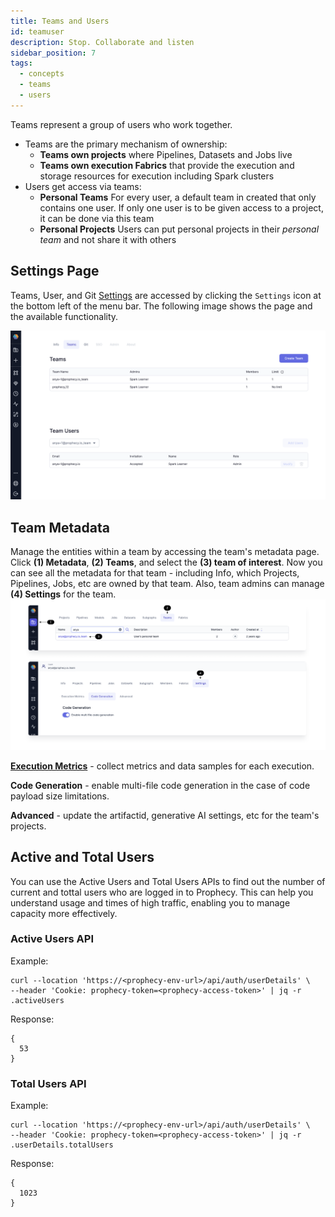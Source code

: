 ```yaml
---
title: Teams and Users
id: teamuser
description: Stop. Collaborate and listen
sidebar_position: 7
tags:
  - concepts
  - teams
  - users
---
```


Teams represent a group of users who work together.

- Teams are the primary mechanism of ownership:
  - **Teams own projects** where Pipelines, Datasets and Jobs live
  - **Teams own execution Fabrics** that provide the execution and storage resources for execution including Spark clusters
- Users get access via teams:
  - **Personal Teams** For every user, a default team in created that only contains one user. If only one user is to be given access to a project, it can be done via this team
  - **Personal Projects** Users can put personal projects in their _personal team_ and not share it with others

## Settings Page

Teams, User, and Git [Settings](https://app.prophecy.io/metadata/settings) are accessed by clicking the `Settings` icon at the bottom left of the menu bar. The following image shows the page and the available functionality.

![Team Page](./img/team_page.png)

## Team Metadata

Manage the entities within a team by accessing the team's metadata page. Click **(1) Metadata**, **(2) Teams**, and select the **(3) team of interest**. Now you can see all the metadata for that team - including Info, which Projects, Pipelines, Jobs, etc are owned by that team. Also, team admins can manage **(4) Settings** for the team.
![Team metadata](./img/team_metadata.png)

**[Execution Metrics](/docs/Spark/execution/execution-metrics.md)** - collect metrics and data samples for each execution.

**Code Generation** - enable multi-file code generation in the case of code payload size limitations.

**Advanced** - update the artifactid, generative AI settings, etc for the team's projects.

## Active and Total Users

You can use the Active Users and Total Users APIs to find out the number of current and tottal users who are logged in to Prophecy. This can help you understand usage and times of high traffic, enabling you to manage capacity more effectively.

### Active Users API

Example:

```
curl --location 'https://<prophecy-env-url>/api/auth/userDetails' \
--header 'Cookie: prophecy-token=<prophecy-access-token>' | jq -r .activeUsers
```

Response:

```
{
  53
}
```

### Total Users API

Example:

```
curl --location 'https://<prophecy-env-url>/api/auth/userDetails' \
--header 'Cookie: prophecy-token=<prophecy-access-token>' | jq -r .userDetails.totalUsers
```

Response:

```
{
  1023
}
```
